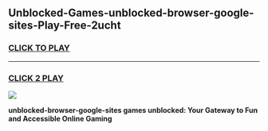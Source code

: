 
## Unblocked-Games-unblocked-browser-google-sites-Play-Free-2ucht
<h3>
<a href="https://premium76.site?title=unblocked-browser-google-sites&ref=18A1">CLICK TO PLAY</a></h3>
<hr>

<h3>
<a href="https://premium76.site?title=unblocked-browser-google-sites&ref=18A1">CLICK 2 PLAY</a>
  
</h3>

<a href="https://premium76.site?title=unblocked-browser-google-sites&ref=18A1"><img src="https://clearcache.store/games.png"></a>


**unblocked-browser-google-sites games unblocked: Your Gateway to Fun and Accessible Online Gaming**
